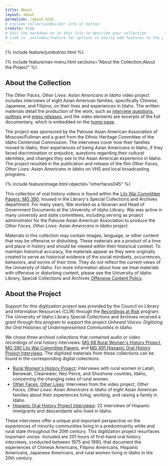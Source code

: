 ```yaml
---
title: About
layout: about
permalink: /about.html
# include CollectionBuilder info at bottom
credits: true
# Edit the markdown on in this file to describe your collection
# Look in _includes/feature for options to easily add features to the page
---
```


{% include feature/jumbotron.html %} 

{% include feature/nav-menu.html sections="About the Collection;About the Project" %}

## About the Collection

The *Other Faces, Other Lives: Asian Americans in Idaho* video project includes interviews of eight Asian American families, specifically Chinese, Japanese, and Filipino, on their lives and experiences in Idaho. The written materials detail the production of the work, such as <a href="/digital/otherfaces/items/otherfaces051.html">interview questions</a>, <a href="/digital/otherfaces/items/otherfaces049.html">outlines</a> and <a href="/digital/otherfaces/items/otherfaces042.html">press releases</a>, and the video elements are excerpts of the full documentary, which is embedded on the <a href="/digital/otherfaces/#maincontent">home page</a>. 

The project was sponsored by the Palouse Asian American Association of Moscow/Pullman and a grant from the Ethnic Heritage Committee of the Idaho Centennial Commission. The interviews cover how their families moved to Idaho, their experiences of being Asian Americans in Idaho, if they faced discrimination or prejudice, questions regarding their cultural identities, and changes they see to the Asian American experience in Idaho. The project resulted in the publication and release of the film *Other Faces, Other Lives: Asian Americans in Idaho* on VHS and local broadcasting programs. 

{% include feature/image.html objectid="otherfaces045" %}

This collection of oral history videos is found within the [Lily Wai Committee Papers, MG 390](https://archiveswest.orbiscascade.org/ark:80444/xv54043 ), housed in the Library's Special Collections and Archives department. For many years, Wai worked as a librarian and Head of Government Documents at the University of Idaho Library. Wai was active in many university and state committees, including serving as project administrator for the Palouse Asian American Association to produce the *Other Faces, Other Lives: Asian Americans in Idaho* project. 

Materials in this collection may contain images, language, or other content that may be offensive or disturbing. These materials are a product of a time and place in history and should be viewed within their historical context. To maintain historical accuracy, the materials appear as they were originally created to serve as historical evidence of the social mindsets, occurrences, behaviors, and norms of their time. They do not reflect the current views of the University of Idaho. For more information about how we treat materials with offensive or disturbing content, please see the University of Idaho Library, Special Collections and Archives [Offensive Content Policy](https://www.lib.uidaho.edu/special-collections/policies.html#offensive-material-in-archival-collections).

## About the Project

Support for this digitization project was provided by the Council on Library and Information Resources (CLIR) through the [Recordings at Risk](https://www.clir.org/recordings-at-risk/#:~:text=Recordings%20at%20Risk%20is%20a,scholarly%20value%20through%20digital%20reformatting.) program. The University of Idaho Library Special Collections and Archives received a grant through this program to support the project *Unheard Voices: Digitizing the Oral Histories of Underrepresented Communities in Idaho.* 

We chose three archival collections that contained audio or video recordings of oral history interviews: [MG 68 Rural Women's History Project](https://archiveswest.orbiscascade.org/ark:/80444/xv42414/), [MG 390 Lily Wai Committee Papers](https://archiveswest.orbiscascade.org/ark:/80444/xv54043/), and [MG 491 Hispanic Oral History Project Interviews](https://archiveswest.orbiscascade.org/ark:/80444/xv327325/). The digitized materials from these collections can be found in the corresponding digital collections: 

- [Rural Women's History Project](https://www.lib.uidaho.edu/digital/rwhp/): Interviews with rural women in Latah, Benewah, Clearwater, Nez Perce, and Shoshone counties, Idaho, concerning the changing roles of rural women.
- [Other Faces, Other Lives](https://www.lib.uidaho.edu/digital/otherfaces/): Interviews from the video project, *Other Faces, Other Lives: Asian Americans in Idaho* of eight 
Asian American families about their experiences living, working, and raising a family in Idaho.
- [Hispanic Oral History Project Interviews](https://www.lib.uidaho.edu/digital/hohp/): 22 interviews of Hispanic immigrants and descendants who lived in Idaho.

These interviews offer a unique and important perspective on the experiences of minority communities living in a predominantly white and rural state throughout the 20th century. This digitization project resurfaces important voices. Included are 201 hours of first-hand oral history interviews, conducted between 1975 and 1990, that document the experiences of Chinese Americans, Filipino Americans, Hispanic Americans, Japanese Americans, and rural women living in Idaho in the 20th century. 